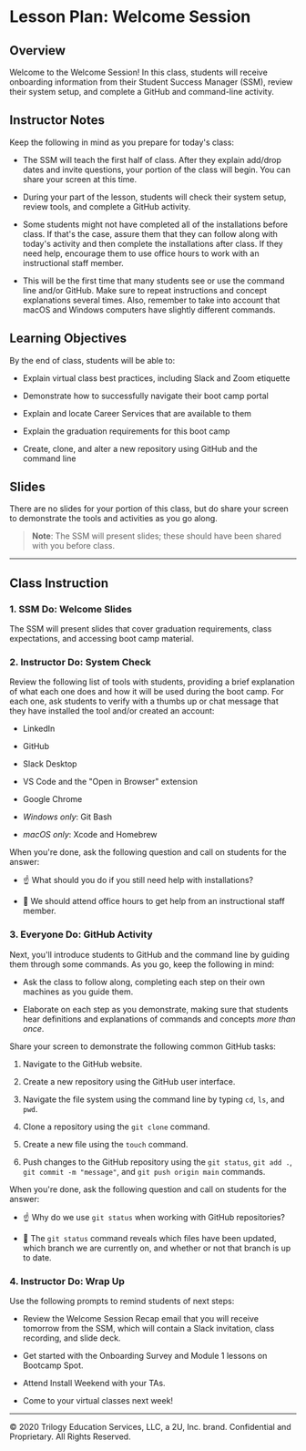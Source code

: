 # Lesson Plan: Welcome Session

## Overview 

Welcome to the Welcome Session! In this class, students will receive onboarding information from their Student Success Manager (SSM), review their system setup, and complete a GitHub and command-line activity. 

## Instructor Notes

Keep the following in mind as you prepare for today's class:

* The SSM will teach the first half of class. After they explain add/drop dates and invite questions, your portion of the class will begin. You can share your screen at this time.

* During your part of the lesson, students will check their system setup, review tools, and complete a GitHub activity.

* Some students might not have completed all of the installations before class. If that's the case, assure them that they can follow along with today's activity and then complete the installations after class. If they need help, encourage them to use office hours to work with an instructional staff member. 

* This will be the first time that many students see or use the command line and/or GitHub. Make sure to repeat instructions and concept explanations several times. Also, remember to take into account that macOS and Windows computers have slightly different commands.

## Learning Objectives

By the end of class, students will be able to:

* Explain virtual class best practices, including Slack and Zoom etiquette

* Demonstrate how to successfully navigate their boot camp portal

* Explain and locate Career Services that are available to them

* Explain the graduation requirements for this boot camp

* Create, clone, and alter a new repository using GitHub and the command line

## Slides

There are no slides for your portion of this class, but do share your screen to demonstrate the tools and activities as you go along. 

> **Note**: The SSM will present slides; these should have been shared with you before class.

---

## Class Instruction

### 1. SSM Do: Welcome Slides 

The SSM will present slides that cover graduation requirements, class expectations, and accessing boot camp material. 

### 2. Instructor Do: System Check 

Review the following list of tools with students, providing a brief explanation of what each one does and how it will be used during the boot camp. For each one, ask students to verify with a thumbs up or chat message that they have installed the tool and/or created an account:  

* LinkedIn
        
* GitHub

* Slack Desktop

* VS Code and the "Open in Browser" extension 

* Google Chrome

* *Windows only*: Git Bash

* *macOS only*: Xcode and Homebrew

When you're done, ask the following question and call on students for the answer:

* ☝️ What should you do if you still need help with installations? 

* 🙋 We should attend office hours to get help from an instructional staff member.

### 3. Everyone Do: GitHub Activity  

Next, you'll introduce students to GitHub and the command line by guiding them through some commands. As you go, keep the following in mind:

* Ask the class to follow along, completing each step on their own machines as you guide them. 

* Elaborate on each step as you demonstrate, making sure that students hear definitions and explanations of commands and concepts *more than once*. 

Share your screen to demonstrate the following common GitHub tasks:

1. Navigate to the GitHub website.
      
2. Create a new repository using the GitHub user interface.

3. Navigate the file system using the command line by typing `cd`, `ls`, and `pwd`.

4. Clone a repository using the `git clone` command.

5. Create a new file using the `touch` command.

6. Push changes to the GitHub repository using the `git status`, `git add .`, `git commit -m "message"`, and `git push origin main` commands.

When you're done, ask the following question and call on students for the answer:

* ☝️ Why do we use `git status` when working with GitHub repositories? 

* 🙋 The `git status` command reveals which files have been updated, which branch we are currently on, and whether or not that branch is up to date. 

### 4. Instructor Do: Wrap Up 

Use the following prompts to remind students of next steps:

* Review the Welcome Session Recap email that you will receive tomorrow from the SSM, which will contain a Slack invitation, class recording, and slide deck.
  	
* Get started with the Onboarding Survey and Module 1 lessons on Bootcamp Spot.
  
* Attend Install Weekend with your TAs.
  
* Come to your virtual classes next week!

---
© 2020 Trilogy Education Services, LLC, a 2U, Inc. brand. Confidential and Proprietary. All Rights Reserved.
